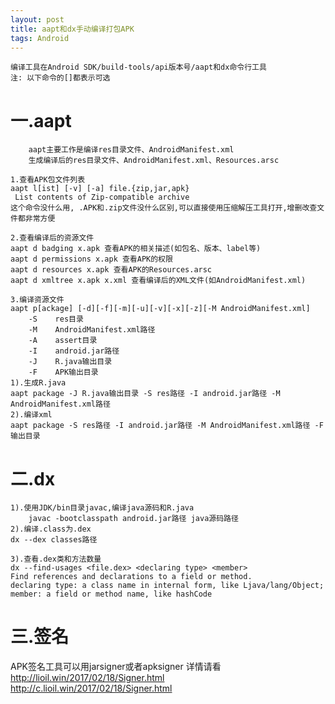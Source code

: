 ```yaml
---
layout: post
title: aapt和dx手动编译打包APK
tags: Android
---
```

	编译工具在Android SDK/build-tools/api版本号/aapt和dx命令行工具	
	注: 以下命令的[]都表示可选
	
# 一.aapt
		aapt主要工作是编译res目录文件、AndroidManifest.xml
		生成编译后的res目录文件、AndroidManifest.xml、Resources.arsc

	1.查看APK包文件列表
	aapt l[ist] [-v] [-a] file.{zip,jar,apk}
	 List contents of Zip-compatible archive
	这个命令没什么用, .APK和.zip文件没什么区别,可以直接使用压缩解压工具打开,增删改查文件都非常方便
	
	2.查看编译后的资源文件	
	aapt d badging x.apk 查看APK的相关描述(如包名、版本、label等)
	aapt d permissions x.apk 查看APK的权限
	aapt d resources x.apk 查看APK的Resources.arsc
	aapt d xmltree x.apk x.xml 查看编译后的XML文件(如AndroidManifest.xml)

	3.编译资源文件
	aapt p[ackage] [-d][-f][-m][-u][-v][-x][-z][-M AndroidManifest.xml]			 
		-S    res目录		
		-M    AndroidManifest.xml路径
		-A    assert目录
		-I    android.jar路径
		-J    R.java输出目录
		-F    APK输出目录
	1).生成R.java
	aapt package -J R.java输出目录 -S res路径 -I android.jar路径 -M AndroidManifest.xml路径
	2).编译xml
	aapt package -S res路径 -I android.jar路径 -M AndroidManifest.xml路径 -F 输出目录

# 二.dx
	1).使用JDK/bin目录javac,编译java源码和R.java
		javac -bootclasspath android.jar路径 java源码路径
	2).编译.class为.dex
	dx --dex classes路径
		
	3).查看.dex类和方法数量
	dx --find-usages <file.dex> <declaring type> <member>
    Find references and declarations to a field or method.
    declaring type: a class name in internal form, like Ljava/lang/Object;
    member: a field or method name, like hashCode

# 三.签名

APK签名工具可以用jarsigner或者apksigner
详情请看
http://lioil.win/2017/02/18/Signer.html
http://c.lioil.win/2017/02/18/Signer.html